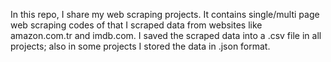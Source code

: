 In this repo, I share my web scraping projects. It contains single/multi page web scraping codes of that
I scraped data from websites like amazon.com.tr and imdb.com. I saved the scraped data into a .csv file in
all projects; also in some projects I stored the data in .json format.
